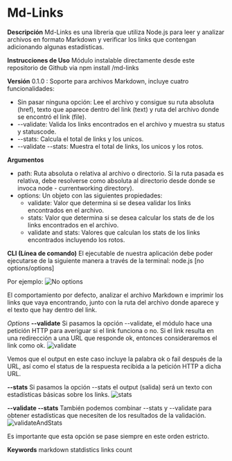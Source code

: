 Md-Links
===

**Descripción**
Md-Links es una libreria que utiliza Node.js para leer y analizar archivos en formato Markdown y verificar los links que contengan adicionando algunas estadísticas.

**Instrucciones de Uso**
Módulo instalable directamente desde este repositorio de Github via npm install <NanaValencia>/md-links

**Versión**
0.1.0 : Soporte para archivos Markdown, incluye cuatro funcionalidades:

- Sin pasar ninguna opción: Lee el archivo y consigue su ruta absoluta (href), texto que aparece dentro del link (text) y  ruta del archivo donde se encontró el link (file).
- --validate: Valida los links encontrados en el archivo y muestra su status y statuscode.
- --stats: Calcula el total de links y los unicos.
- --validate --stats: Muestra el total de links, los unicos y los rotos.

**Argumentos**
- path: Ruta absoluta o relativa al archivo o directorio. Si la ruta pasada es relativa, debe resolverse como absoluta al directorio desde donde se invoca node - currentworking directory).
- options: Un objeto con las siguientes propiedades:
  - validate: Valor que determina si se desea validar los links encontrados en el archivo.
  - stats: Valor que determina si se desea calcular los stats de de los links encontrados en el archivo.
  - validate and stats: Valores que calculan los stats de los links encontrados incluyendo los rotos.

**CLI (Línea de comando)**
El ejecutable de nuestra aplicación debe poder ejecutarse de la siguiente manera a través de la terminal:
node.js <path-to-file> [no options/options]

Por ejemplo:
![No options](C:\Users\ASUS\Desktop\LABORATORIA\BOG004-md-links\img\noOption.jpg)

El comportamiento por defecto, analizar el archivo Markdown e imprimir los links que vaya encontrando, junto con la ruta del archivo donde aparece y el texto que hay dentro del link.

*Options*
**--validate**
Si pasamos la opción --validate, el módulo hace una petición HTTP para averiguar si el link funciona o no. Si el link resulta en una redirección a una URL que responde ok, entonces consideraremos el link como ok.
![validate](C:\Users\ASUS\Desktop\LABORATORIA\BOG004-md-links\img\validate.jpg)

Vemos que el output en este caso incluye la palabra ok o fail después de la URL, así como el status de la respuesta recibida a la petición HTTP a dicha URL.

**--stats**
Si pasamos la opción --stats el output (salida) será un texto con estadísticas básicas sobre los links.
![stats](C:\Users\ASUS\Desktop\LABORATORIA\BOG004-md-links\img\stats.png)

**--validate --stats**
También podemos combinar --stats y --validate para obtener estadísticas que necesiten de los resultados de la validación.
![validateAndStats](C:\Users\ASUS\Desktop\LABORATORIA\BOG004-md-links\img\validateAndStats.png)

Es importante que esta opción se pase siempre en este orden estricto. 

**Keywords**
markdown statdistics links count
